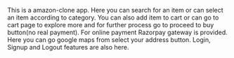 This is a amazon-clone app.
Here you can search for an item or can select an item according to category. You can also add item to cart or can go to cart page to explore more and for further process go to proceed to buy button(no real payment). For online payment Razorpay gateway is provided.
Here you can go google maps from select your address button. Login, Signup and Logout features are also here.